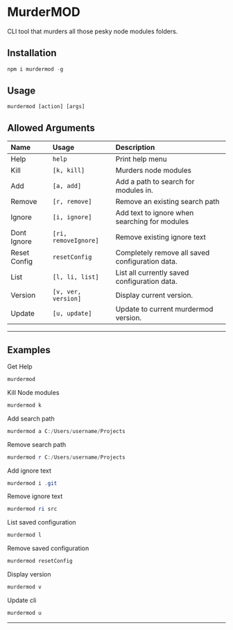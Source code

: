 # MurderMOD
CLI tool that murders all those pesky node modules folders.

## Installation
```javascript
npm i murdermod -g
```

## Usage

```murdermod [action] [args]```

## Allowed Arguments
| Name | Usage | Description |
|:------------------|:------------|:----------------|
| Help              | `help`      | Print help menu |
| Kill              | `[k, kill]`      | Murders node modules |
| Add              | `[a, add]`      | Add a path to search for modules in. |
| Remove              | `[r, remove]`      | Remove an existing search path |
| Ignore              | `[i, ignore]`      | Add text to ignore when searching for modules |
| Dont Ignore              | `[ri, removeIgnore]`      | Remove existing ignore text |
| Reset Config              | `resetConfig`      | Completely remove all saved configuration data. |
| List              | `[l, li, list]`      | List all currently saved configuration data. |
| Version              | `[v, ver, version]`      | Display current version. |
| Update              | `[u, update]`      | Update to current murdermod version. |


---

## Examples
Get Help
```PowerShell
murdermod
```

Kill Node modules
```PowerShell
murdermod k
```

Add search path
```PowerShell
murdermod a C:/Users/username/Projects
```

Remove search path
```PowerShell
murdermod r C:/Users/username/Projects
```

Add ignore text
```PowerShell
murdermod i .git
```

Remove ignore text
```PowerShell
murdermod ri src
```

List saved configuration
```PowerShell
murdermod l
```

Remove saved configuration
```PowerShell
murdermod resetConfig
```

Display version
```PowerShell
murdermod v
```

Update cli
```PowerShell
murdermod u
```

---
